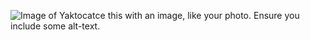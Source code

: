 ![Image of Yaktocat](https://octodex.github.com/images/yaktocat.png)ce this with an image, like your photo. Ensure you include some alt-text.
